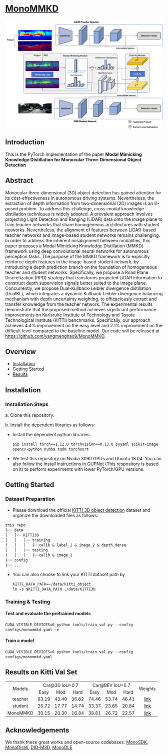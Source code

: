 # [MonoMMKD](https://arxiv.org/abs/2310.11316)

<p align="center"> <img src='img/MonoMMKD.png' align="center" height="350px"> </p>

## **Introduction**

This is the PyTorch implementation of the paper **Modal Mimicking Knowledge Distillation for Monocular Three-Dimensional Object Detection**

## **Abstract**

Monocular three-dimensional (3D) object detection has gained attention for its cost-effectiveness in autonomous driving systems. Nevertheless, the extraction of depth information from two-dimensional (2D) images is an ill-posed problem. To address this challenge, cross-modal knowledge distillation techniques is widely adopted. A prevalent approach involves projecting Light Detection and Ranging (LiDAR) data onto the image plane to train teacher networks that share homogeneous architectures with student networks. Nevertheless, the alignment of features between LiDAR-based teacher networks and image-based student networks remains challenging. In order to address the inherent misalignment between modalities, this paper proposes a Modal Mimicking Knowledge Distillation (MMKD) framework using deep convolutional neural networks for autonomous perception tasks. The purpose of the MMKD framework is to explicitly reinforce depth features in the image-based student network, by introducing a depth prediction branch on the foundation of homogeneous teacher and student networks. Specifically, we propose a Road Plane Discretization (RPD) strategy that transforms projected LiDAR information to construct depth supervision signals better suited to the image plane. Concurrently, we propose Dual-Kullback-Leibler divergence distillation (DualKL), which integrates a dynamic Kullback-Leibler divergence balancing mechanism with depth uncertainty weighting, to efficaciously extract and transfer knowledge from the teacher network. The experimental results demonstrate that the proposed method achieves significant performance improvements on Karlsruhe Institute of Technology and Toyota Technological Institute (KITTI) benchmarks. Specifically, our approach achieves 4.4\% improvement on the easy level and 2.1\% improvement on the difficult level compared to the baseline model. Our code will be released at https://github.com/yangmenghao9/MonoMMKD.


## **Overview**

- [Installation](#installation)
- [Getting Started](#getting-started)
- [Results](#results-on-kitti-val-set)

## **Installation**

### Installation Steps

a. Clone this repository.

b. Install the dependent libraries as follows:

* Install the dependent python libraries: 
  
  ```shell
  pip install torch==1.12.0 torchvision==0.13.0 pyyaml scikit-image opencv-python numba tqdm torchsort
  ```

* We test this repository on Nvidia 3090 GPUs and Ubuntu 18.04. You can also follow the install instructions in [GUPNet](https://github.com/SuperMHP/GUPNet) (This respository is based on it) to perform experiments with lower PyTorch/GPU versions.

## **Getting Started**

### Dataset Preparation

* Please download the official [KITTI 3D object detection](http://www.cvlibs.net/datasets/kitti/eval_object.php?obj_benchmark=3d) dataset and organize the downloaded files as follows:

```
this repo
├── data
│   │── KITTI3D
|   │   │── training
|   │   │   ├──calib & label_2 & image_2 & depth_dense
|   │   │── testing
|   │   │   ├──calib & image_2
├── config
├── ...
```

* You can also choose to link your KITTI dataset path by
  
  ```
  KITTI_DATA_PATH=~/data/kitti_object
  ln -s $KITTI_DATA_PATH ./data/KITTI3D
  ```

### Training & Testing

#### Test and evaluate the pretrained models

```shell
CUDA_VISIBLE_DEVICES=0 python tools/train_val.py --config configs/monommkd.yaml -e   
```

#### Train a model

```shell
CUDA_VISIBLE_DEVICES=0 python tools/train_val.py --config configs/monommkd.yaml
```

## **Results on Kitti Val Set**

<table align="center">
    <tr>
        <td rowspan="2" div align="center">Models</td>
        <td colspan="3" div align="center">Car@3D IoU=0.7</td>  
        <td colspan="3" div align="center">Car@BEV IoU=0.7</td>
        <td rowspan="2" div align="center">Weights</td>
    </tr>
    <tr>
        <td div align="center">Easy</td> 
        <td div align="center">Mod</td> 
        <td div align="center">Hard</td> 
        <td div align="center">Easy</td> 
        <td div align="center">Mod</td> 
        <td div align="center">Hard</td>  
    </tr>
    <tr>
        <td div align="center">teacher</td>
        <td div align="center">63.19</td> 
        <td div align="center">43.40</td> 
        <td div align="center">36.62</td> 
        <td div align="center">74.46</td> 
        <td div align="center">53.74</td> 
        <td div align="center">46.41</td> 
        <td div align="center"><a href="https://pan.baidu.com/s/1p_DtDrZ0dOKdKk2gkWOvkA?pwd=r2br">link</a></td>
    </tr>    
    <tr>
        <td div align="center">student</td>
        <td div align="center">25.72</td> 
        <td div align="center">17.77</td> 
        <td div align="center">14.74</td> 
        <td div align="center">33.37</td> 
        <td div align="center">23.65</td> 
        <td div align="center">20.84</td> 
        <td div align="center"><a href="https://pan.baidu.com/s/1vlmbp1tE0CCp92vtAXe8pQ?pwd=hf7w">link</a></td>
    </tr>
    <tr>
        <td div align="center">MonoMMKD</td>
        <td div align="center">30.15</td> 
        <td div align="center">20.30</td> 
        <td div align="center">16.84</td> 
        <td div align="center">38.81</td> 
        <td div align="center">26.72</td> 
        <td div align="center">22.57</td> 
        <td div align="center"><a href="https://pan.baidu.com/s/1MaiJM4WEmdfEvI1UR1U-XQ?pwd=e2pc">link</a></td>
    </tr>
</table>


## **Acknowledgements**

We thank these great works and open-source codebases: [MonoSDK](https://github.com/Senwang98/MonoSKD), [MonoDistill](https://github.com/monster-ghost/MonoDistill), [DID-M3D](https://github.com/SPengLiang/DID-M3D), [MonoDLE](https://github.com/xinzhuma/monodle)
